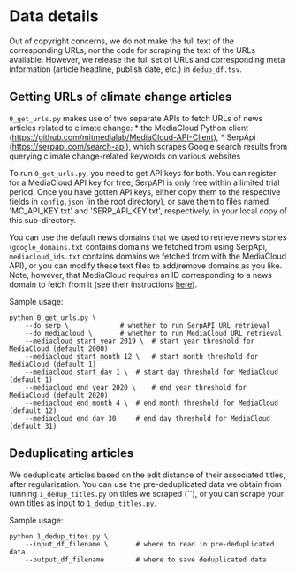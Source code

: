 # Data details

Out of copyright concerns, we do not make the full text of the corresponding URLs, nor the code for scraping the text of the URLs available. However, we release the full set of URLs and corresponding meta information (article headline, publish date, etc.) in `dedup_df.tsv`. 

## Getting URLs of climate change articles

`0_get_urls.py` makes use of two separate APIs to fetch URLs of news articles related to climate change:
	* the MediaCloud Python client (https://github.com/mitmedialab/MediaCloud-API-Client), 
	* SerpApi (https://serpapi.com/search-api), which scrapes Google search results from querying climate change-related keywords on various websites

To run `0_get_urls.py`, you need to get API keys for both. You can register for a MediaCloud API key for free; SerpAPI is only free within a limited trial period. Once you have gotten API keys, either copy them to the respective fields in `config.json` (in the root directory), or save them to files named 'MC_API_KEY.txt' and 'SERP_API_KEY.txt', respectively, in your local copy of this sub-directory.

You can use the default news domains that we used to retrieve news stories (`google_domains.txt` contains domains we fetched from using SerpApi, `mediacloud_ids.txt` contains domains we fetched from with the MediaCloud API), or you can modify these text files to add/remove domains as you like. Note, however, that MediaCloud requires an ID corresponding to a news domain to fetch from it (see their instructions [here](https://github.com/berkmancenter/mediacloud/blob/master/doc/api_2_0_spec/api_2_0_spec.md#grab-all-stories-in-the-new-york-times-during-october-2012)).

Sample usage:

```
python 0_get_urls.py \
	--do_serp \ 			# whether to run SerpAPI URL retrieval
	--do_mediacloud \		# whether to run MediaCloud URL retrieval
	--mediacloud_start_year 2019 \ 	# start year threshold for MediaCloud (default 2000)
	--mediacloud_start_month 12 \	# start month threshold for MediaCloud (default 1)
	--mediacloud_start_day 1 \	# start day threshold for MediaCloud (default 1)
	--mediacloud_end_year 2020 \	# end year threshold for MediaCloud (default 2020)
	--mediacloud_end_month 4 \	# end month threshold for MediaCloud (default 12)
	--mediacloud_end_day 30		# end day threshold for MediaCloud (default 31)
```

## Deduplicating articles

We deduplicate articles based on the edit distance of their associated titles, after regularization. You can use the pre-deduplicated data we obtain from running `1_dedup_titles.py` on titles we scraped (``), or you can scrape your own titles as input to `1_dedup_titles.py`. 

Sample usage:
```
python 1_dedup_tites.py \
	--input_df_filename \		# where to read in pre-deduplicated data
	--output_df_filename 		# where to save deduplicated data
```

